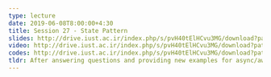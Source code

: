 ```yaml
---
type: lecture
date: 2019-06-08T8:00:00+4:30
title: Session 27 - State Pattern
slides: http://drive.iust.ac.ir/index.php/s/pvH40tElHCvu3MG/download?path=%2FSlides&files=AP_Session27.pdf
video: http://drive.iust.ac.ir/index.php/s/pvH40tElHCvu3MG/download?path=%2FClassVideos&files=S27.mp4
codes: http://drive.iust.ac.ir/index.php/s/pvH40tElHCvu3MG/download?path=%2FCode&files=S27.zip
tldr: After answering questions and providing new examples for async/await and event based programming, we introduced and implemented the State Pattern.
---
```

